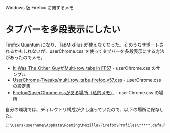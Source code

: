 Windows 版 Firefox に関するメモ

# タブバーを多段表示にしたい

Firefox Quantum になり、TabMixPlus が使えなくなった。そのうちサポートされるかもしれないが、userChrome.css を使ってタブバーを多段表示にする方法があったのでメモ。


- [It_Was_The_Other_GuyがMulti-row tabs in FF57](https://www.reddit.com/r/FirefoxCSS/comments/7dclp7/multirow_tabs_in_ff57/dpwsh6s/) - userChrome.css のサンプル
- [UserChrome-Tweaks/multi_row_tabs_firefox_v57.css](https://github.com/andreicristianpetcu/UserChrome-Tweaks/blob/09fa38a304af88b685f4086bc8ea9997dd7db0fd/tabs/multi_row_tabs_firefox_v57.css) - userChrome.css の設定集
- [FirefoxのuserChrome.cssがある場所（私的メモ）](http://team-mrc.com/archives/1912) - userChrome.css の場所

自分の環境では、ディレクトリ構成が少し違っていたので、以下の場所に保存した。

    C:\Users\username\AppData\Roaming\Mozilla\Firefox\Profiles\*****.default\chrome


